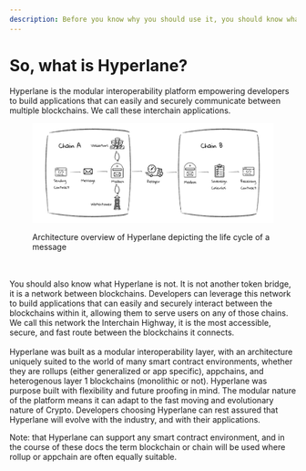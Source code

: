 ```yaml
---
description: Before you know why you should use it, you should know what it is, right?
---
```


# So, what is Hyperlane?

Hyperlane is the modular interoperability platform empowering developers to build applications that can easily and securely communicate between multiple blockchains. We call these interchain applications.

<figure><img src="../../.gitbook/assets/Hyperlane Message Lifecycle Clear bg.png" alt=""><figcaption><p>Architecture overview of Hyperlane depicting the life cycle of a message</p></figcaption></figure>

\
\
You should also know what Hyperlane is not. It is not another token bridge, it is a network between blockchains. Developers can leverage this network to build applications that can easily and securely interact between the blockchains within it, allowing them to serve users on any of those chains. We call this network the Interchain Highway, it is the most accessible, secure, and fast route between the blockchains it connects. \
\
Hyperlane was built as a modular interoperability layer, with an architecture uniquely suited to the world of many smart contract environments, whether they are rollups (either generalized or app specific), appchains, and heterogenous layer 1 blockchains (monolithic or not). Hyperlane was purpose built with flexibility and future proofing in mind. The modular nature of the platform means it can adapt to the fast moving and evolutionary nature of Crypto. Developers choosing Hyperlane can rest assured that Hyperlane will evolve with the industry, and with their applications.

Note: that Hyperlane can support any smart contract environment, and in the course of these docs the term blockchain or chain will be used where rollup or appchain are often equally suitable.&#x20;
